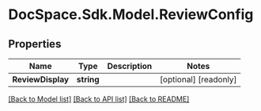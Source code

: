 # DocSpace.Sdk.Model.ReviewConfig

## Properties

Name | Type | Description | Notes
------------ | ------------- | ------------- | -------------
**ReviewDisplay** | **string** |  | [optional] [readonly] 

[[Back to Model list]](../README.md#documentation-for-models) [[Back to API list]](../README.md#documentation-for-api-endpoints) [[Back to README]](../README.md)

